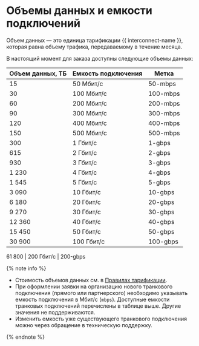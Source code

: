 # Объемы данных и емкости подключений

Объем данных — это единица тарификации {{ interconnect-name }}, которая равна объему трафика, передаваемому в течение месяца.

В настоящий момент для заказа доступны следующие объемы данных:

Объем данных, ТБ | Емкость подключения | Метка
---------------- | ------------------- | -------
15	             | 50 Мбит/с           | 50-mbps
30	             | 100 Мбит/с          | 100-mbps
60	             | 200 Мбит/с          | 200-mbps
90	             | 300 Мбит/с          | 300-mbps
120	             | 400 Мбит/с          | 400-mbps
150	             | 500 Мбит/с          | 500-mbps
300	             | 1 Гбит/с            | 1-gbps
615	             | 2 Гбит/с            | 2-gbps
930	             | 3 Гбит/с            | 3-gbps
1 230             | 4 Гбит/с           | 4-gbps
1 545             | 5 Гбит/с           | 5-gbps
3 090             | 10 Гбит/с          | 10-gbps
6 180             | 20 Гбит/с          | 20-gbps
9 270             | 30 Гбит/с          | 30-gbps
12 360            | 40 Гбит/с          | 40-gbps
15 450            | 50 Гбит/с          | 50-gbps
30 900            | 100 Гбит/с         | 100-gbps

61 800            | 200 Гбит/с         | 200-gbps

{% note info %}

* Стоимость объемов данных см. в [Правилах тарификации](../pricing.md).
* При оформлении заявки на организацию нового транкового подключения (прямого или партнерского) необходимо указывать емкость подключения в Мбит/с (`mbps`). Доступные емкости транковых подключений перечислены в таблице выше. Другие значения не поддерживаются.
* Изменить емкость уже существующего транкового подключения можно через обращение в техническую поддержку.

{% endnote %}
